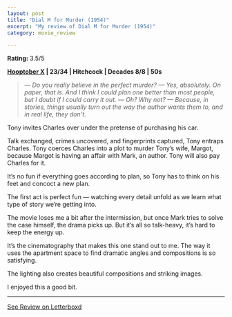 ```yaml
---
layout: post
title: "Dial M for Murder (1954)"
excerpt: "My review of Dial M for Murder (1954)"
category: movie_review

---
```


**Rating:** 3.5/5

<b><a href="https://boxd.it/pmi12">Hooptober X</a> | 23/34 | Hitchcock | Decades 8/8 | 50s </b>

<blockquote><i>— Do you really believe in the perfect murder?
— Yes, absolutely. On paper, that is. And I think I could plan one better than most people, but I doubt if I could carry it out.
— Oh? Why not?
— Because, in stories, things usually turn out the way the author wants them to, and in real life, they don’t.
</i>
</blockquote>


Tony invites Charles over under the pretense of purchasing his car.

Talk exchanged, crimes uncovered, and fingerprints captured, Tony entraps Charles. Tony coerces Charles into a plot to murder Tony’s wife, Margot, because Margot is having an affair with Mark, an author. Tony will also pay Charles for it.

It’s no fun if everything goes according to plan, so Tony has to think on his feet and concoct a new plan.

The first act is perfect fun — watching every detail unfold as we learn what type of story we’re getting into. 

The movie loses me a bit after the intermission, but once Mark tries to solve the case himself, the drama picks up. But it’s all so talk-heavy, it’s hard to keep the energy up.

It’s the cinematography that makes this one stand out to me. The way it uses the apartment space to find dramatic angles and compositions is so satisfying.

The lighting also creates beautiful compositions and striking images.

 I enjoyed this a good bit.

<hr>

[See Review on Letterboxd](https://boxd.it/51IXSt)
